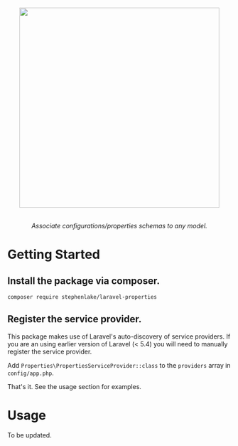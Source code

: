 <h6 align="center">
    <img src="https://raw.githubusercontent.com/stephenlake/laravel-properties/master/docs/assets/laravel-property.png" width="450"/>
</h6>

<h6 align="center">
    Associate configurations/properties schemas to any model.
</h6>

# Getting Started

## Install the package via composer.

```bash
composer require stephenlake/laravel-properties
```

## Register the service provider.

This package makes use of Laravel's auto-discovery of service providers. If you are an using earlier version of Laravel (&lt; 5.4) you will need to manually register the service provider.

Add `Properties\PropertiesServiceProvider::class` to the `providers` array in `config/app.php`.

That's it. See the usage section for examples.

# Usage
To be updated.
